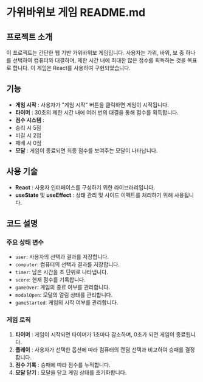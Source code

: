 # 가위바위보 게임 README.md

## 프로젝트 소개

이 프로젝트는 간단한 웹 기반 가위바위보 게임입니다. 사용자는 가위, 바위, 보 중 하나를 선택하여 컴퓨터와 대결하며, 제한 시간 내에 최대한 많은 점수를 획득하는 것을 목표로 합니다. 이 게임은 React를 사용하여 구현되었습니다.

## 기능

* **게임 시작** : 사용자가 "게임 시작" 버튼을 클릭하면 게임이 시작됩니다.
* **타이머** : 30초의 제한 시간 내에 여러 번의 대결을 통해 점수를 획득합니다.
* **점수 시스템** :
* 승리 시 5점
* 비길 시 2점
* 패배 시 0점
* **모달** : 게임이 종료되면 최종 점수를 보여주는 모달이 나타납니다.

## 사용 기술

* **React** : 사용자 인터페이스를 구성하기 위한 라이브러리입니다.
* **useState** 및  **useEffect** : 상태 관리 및 사이드 이펙트를 처리하기 위해 사용됩니다.

## 코드 설명

### 주요 상태 변수

* `user`: 사용자의 선택과 결과를 저장합니다.
* `computer`: 컴퓨터의 선택과 결과를 저장합니다.
* `timer`: 남은 시간을 초 단위로 나타냅니다.
* `score`: 현재 점수를 기록합니다.
* `gameOver`: 게임의 종료 여부를 관리합니다.
* `modalOpen`: 모달의 열림 상태를 관리합니다.
* `gameStarted`: 게임의 시작 여부를 관리합니다.

### 게임 로직

1. **타이머** : 게임이 시작되면 타이머가 1초마다 감소하며, 0초가 되면 게임이 종료됩니다.
2. **플레이** : 사용자가 선택한 옵션에 따라 컴퓨터의 랜덤 선택과 비교하여 승패를 결정합니다.
3. **점수 기록** : 승패에 따라 점수를 누적합니다.
4. **모달 닫기** : 모달을 닫고 게임 상태를 초기화합니다.

